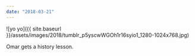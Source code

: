 ```yaml
---
date: "2018-03-21"
---
```


![yo yo]({{ site.baseurl }}/assets/images/2018/tumblr_p5yscwWGOh1r16syio1_1280-1024x768.jpg)

Omar gets a history lesson.
